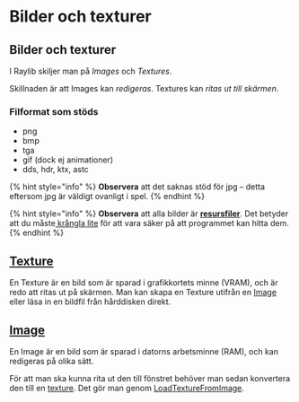 # Bilder och texturer

## Bilder och texturer

I Raylib skiljer man på _Images_ och _Textures_.

Skillnaden är att Images kan _redigeras_. Textures kan _ritas ut till skärmen_.

### Filformat som stöds

* png
* bmp
* tga
* gif (dock ej animationer)
* dds, hdr, ktx, astc

{% hint style="info" %}
**Observera** att det saknas stöd för jpg – detta eftersom jpg är väldigt ovanligt i spel.
{% endhint %}

{% hint style="info" %}
**Observera** att alla bilder är [**resursfiler**](../../../filhantering/resursfiler.md). Det betyder att du måste[ krångla lite](../../../filhantering/resursfiler.md#losning-1-kopiera-filerna-automatiskt-till-malmappen) för att vara säker på att programmet kan hitta dem.&#x20;
{% endhint %}

## [Texture](texture.md)

En Texture är en bild som är sparad i grafikkortets minne (VRAM), och är redo att ritas ut på skärmen. Man kan skapa en Texture utifrån en [Image ](./#image)eller läsa in en bildfil från hårddisken direkt.

## [Image](image.md)

En Image är en bild som är sparad i datorns arbetsminne (RAM), och kan redigeras på olika sätt.

För att man ska kunna rita ut den till fönstret behöver man sedan konvertera den till en [texture](./#texture). Det gör man genom [LoadTextureFromImage](texture.md#loadtexturefromimage).



